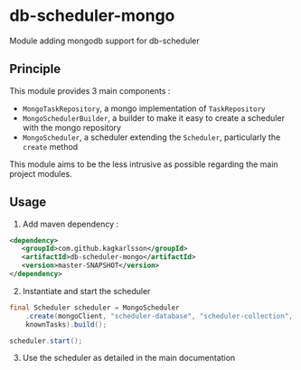# db-scheduler-mongo

Module adding mongodb support for db-scheduler

## Principle

This module provides 3 main components :

- `MongoTaskRepository`, a mongo implementation of `TaskRepository`
- `MongoSchedulerBuilder`, a builder to make it easy to create a scheduler with the mongo repository
- `MongoScheduler`, a scheduler extending the `Scheduler`, particularly the `create` method

This module aims to be the less intrusive as possible regarding the main project modules.

## Usage

1. Add maven dependency :
 ```xml
<dependency>
    <groupId>com.github.kagkarlsson</groupId>
    <artifactId>db-scheduler-mongo</artifactId>
    <version>master-SNAPSHOT</version>
</dependency>
```

2. Instantiate and start the scheduler
```java
final Scheduler scheduler = MongoScheduler
    .create(mongoClient, "scheduler-database", "scheduler-collection",
    knownTasks).build();

scheduler.start();
```

3. Use the scheduler as detailed in the main documentation
